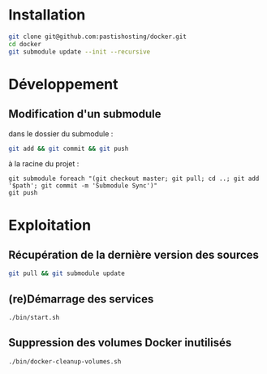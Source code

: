 # Installation

```bash
git clone git@github.com:pastishosting/docker.git
cd docker
git submodule update --init --recursive
```

# Développement

## Modification d'un submodule

dans le dossier du submodule :

```bash
git add && git commit && git push
```

à la racine du projet :

```
git submodule foreach "(git checkout master; git pull; cd ..; git add '$path'; git commit -m 'Submodule Sync')"
git push
```

# Exploitation

## Récupération de la dernière version des sources

```bash
git pull && git submodule update
```

## (re)Démarrage des services

```bash
./bin/start.sh
```

## Suppression des volumes Docker inutilisés

```bash
./bin/docker-cleanup-volumes.sh
```
